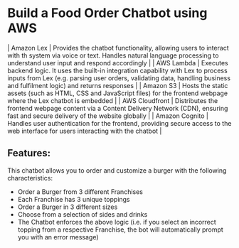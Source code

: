 # Build a Food Order Chatbot using AWS 

| Amazon Lex     | Provides the chatbot functionality, allowing users to interact with th system via voice or text. Handles natural language processing to understand user input and respond accordingly                             |
| AWS Lambda     | Executes backend logic. It uses the built-in integration capability with Lex to process inputs from Lex (e.g. parsing user orders, validating data, handling business and fulfilment logic) and returns responses |
| Amazon S3      | Hosts the static assets (such as HTML, CSS and JavaScript files) for the frontend webpage where the Lex chatbot is embedded                                                                                       |
| AWS Cloudfront | Distributes the frontend webpage content via a Content Delivery Network (CDN), ensuring fast and secure delivery of the website globally                                                                          |
| Amazon Cognito | Handles user authentication for the frontend, providing secure access to the web interface for users interacting with the chatbot                                                                                 |

## Features:
This chatbot allows you to order and customize a burger with the following characteristics:
- Order a Burger from 3 different Franchises
- Each Franchise has 3 unique toppings
- Order a Burger in 3 different sizes
- Choose from a selection of sides and drinks
- The Chatbot enforces the above logic (i.e. if you select an incorrect topping from a respective Franchise, the bot will automatically prompt you with an error message)

